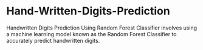 # Hand-Written-Digits-Prediction
Handwritten Digits Prediction Using Random Forest Classifier involves using a machine learning model known as the Random Forest Classifier to accurately predict handwritten digits.
